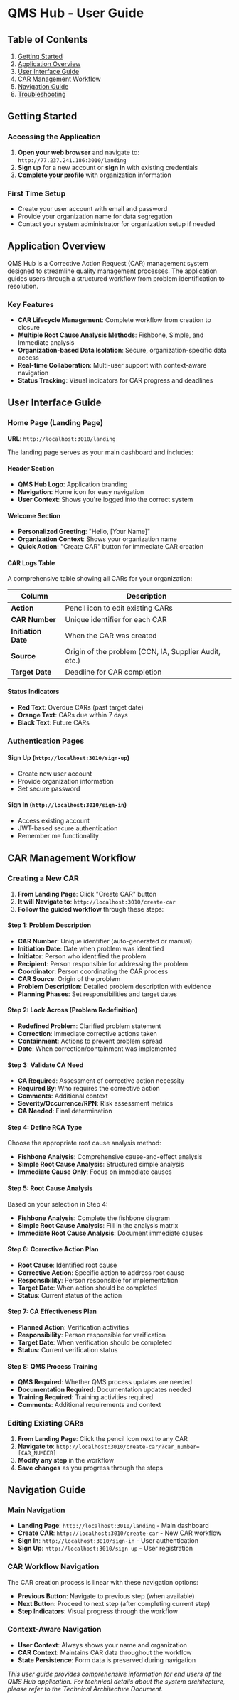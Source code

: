 # QMS Hub - User Guide

## Table of Contents
1. [Getting Started](#getting-started)
2. [Application Overview](#application-overview)
3. [User Interface Guide](#user-interface-guide)
4. [CAR Management Workflow](#car-management-workflow)
5. [Navigation Guide](#navigation-guide)
6. [Troubleshooting](#troubleshooting)

## Getting Started

### Accessing the Application
1. **Open your web browser** and navigate to: `http://77.237.241.186:3010/landing`
2. **Sign up** for a new account or **sign in** with existing credentials
3. **Complete your profile** with organization information

### First Time Setup
- Create your user account with email and password
- Provide your organization name for data segregation
- Contact your system administrator for organization setup if needed

## Application Overview

QMS Hub is a Corrective Action Request (CAR) management system designed to streamline quality management processes. The application guides users through a structured workflow from problem identification to resolution.

### Key Features
- **CAR Lifecycle Management**: Complete workflow from creation to closure
- **Multiple Root Cause Analysis Methods**: Fishbone, Simple, and Immediate analysis
- **Organization-based Data Isolation**: Secure, organization-specific data access
- **Real-time Collaboration**: Multi-user support with context-aware navigation
- **Status Tracking**: Visual indicators for CAR progress and deadlines

## User Interface Guide

### Home Page (Landing Page)
**URL**: `http://localhost:3010/landing`

The landing page serves as your main dashboard and includes:

#### Header Section
- **QMS Hub Logo**: Application branding
- **Navigation**: Home icon for easy navigation
- **User Context**: Shows you're logged into the correct system

#### Welcome Section
- **Personalized Greeting**: "Hello, [Your Name]"
- **Organization Context**: Shows your organization name
- **Quick Action**: "Create CAR" button for immediate CAR creation

#### CAR Logs Table
A comprehensive table showing all CARs for your organization:

| Column | Description |
|--------|-------------|
| **Action** | Pencil icon to edit existing CARs |
| **CAR Number** | Unique identifier for each CAR |
| **Initiation Date** | When the CAR was created |
| **Source** | Origin of the problem (CCN, IA, Supplier Audit, etc.) |
| **Target Date** | Deadline for CAR completion |

#### Status Indicators
- **Red Text**: Overdue CARs (past target date)
- **Orange Text**: CARs due within 7 days
- **Black Text**: Future CARs

### Authentication Pages

#### Sign Up (`http://localhost:3010/sign-up`)
- Create new user account
- Provide organization information
- Set secure password

#### Sign In (`http://localhost:3010/sign-in`)
- Access existing account
- JWT-based secure authentication
- Remember me functionality

## CAR Management Workflow

### Creating a New CAR
1. **From Landing Page**: Click "Create CAR" button
2. **It will Navigate to**: `http://localhost:3010/create-car`
3. **Follow the guided workflow** through these steps:

#### Step 1: Problem Description
- **CAR Number**: Unique identifier (auto-generated or manual)
- **Initiation Date**: Date when problem was identified
- **Initiator**: Person who identified the problem
- **Recipient**: Person responsible for addressing the problem
- **Coordinator**: Person coordinating the CAR process
- **CAR Source**: Origin of the problem
- **Problem Description**: Detailed problem description with evidence
- **Planning Phases**: Set responsibilities and target dates

#### Step 2: Look Across (Problem Redefinition)
- **Redefined Problem**: Clarified problem statement
- **Correction**: Immediate corrective actions taken
- **Containment**: Actions to prevent problem spread
- **Date**: When correction/containment was implemented

#### Step 3: Validate CA Need
- **CA Required**: Assessment of corrective action necessity
- **Required By**: Who requires the corrective action
- **Comments**: Additional context
- **Severity/Occurrence/RPN**: Risk assessment metrics
- **CA Needed**: Final determination

#### Step 4: Define RCA Type
Choose the appropriate root cause analysis method:
- **Fishbone Analysis**: Comprehensive cause-and-effect analysis
- **Simple Root Cause Analysis**: Structured simple analysis
- **Immediate Cause Only**: Focus on immediate causes

#### Step 5: Root Cause Analysis
Based on your selection in Step 4:
- **Fishbone Analysis**: Complete the fishbone diagram
- **Simple Root Cause Analysis**: Fill in the analysis matrix
- **Immediate Root Cause Analysis**: Document immediate causes

#### Step 6: Corrective Action Plan
- **Root Cause**: Identified root cause
- **Corrective Action**: Specific action to address root cause
- **Responsibility**: Person responsible for implementation
- **Target Date**: When action should be completed
- **Status**: Current status of the action

#### Step 7: CA Effectiveness Plan
- **Planned Action**: Verification activities
- **Responsibility**: Person responsible for verification
- **Target Date**: When verification should be completed
- **Status**: Current verification status

#### Step 8: QMS Process Training
- **QMS Required**: Whether QMS process updates are needed
- **Documentation Required**: Documentation updates needed
- **Training Required**: Training activities required
- **Comments**: Additional requirements and context

### Editing Existing CARs
1. **From Landing Page**: Click the pencil icon next to any CAR
2. **Navigate to**: `http://localhost:3010/create-car/?car_number=[CAR_NUMBER]`
3. **Modify any step** in the workflow
4. **Save changes** as you progress through the steps

## Navigation Guide

### Main Navigation
- **Landing Page**: `http://localhost:3010/landing` - Main dashboard
- **Create CAR**: `http://localhost:3010/create-car` - New CAR workflow
- **Sign In**: `http://localhost:3010/sign-in` - User authentication
- **Sign Up**: `http://localhost:3010/sign-up` - User registration

### CAR Workflow Navigation
The CAR creation process is linear with these navigation options:
- **Previous Button**: Navigate to previous step (when available)
- **Next Button**: Proceed to next step (after completing current step)
- **Step Indicators**: Visual progress through the workflow

### Context-Aware Navigation
- **User Context**: Always shows your name and organization
- **CAR Context**: Maintains CAR data throughout the workflow
- **State Persistence**: Form data is preserved during navigation

*This user guide provides comprehensive information for end users of the QMS Hub application. For technical details about the system architecture, please refer to the Technical Architecture Document.*
